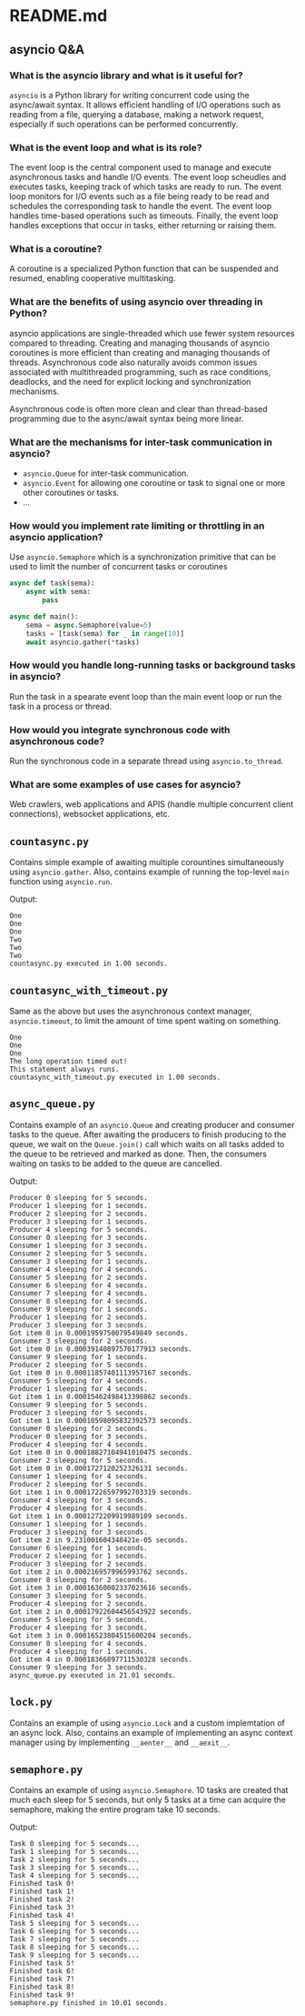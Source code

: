 # README.md

## asyncio Q&A

### What is the asyncio library and what is it useful for?
`asyncio` is a Python library for writing concurrent code using the async/await syntax. It allows efficient handling of I/O operations such as reading from a file, querying a database, making a network request, especially if such operations can be performed concurrently.

### What is the event loop and what is its role?
The event loop is the central component used to manage and execute asynchronous tasks and handle I/O events. The event loop scheudles and executes tasks, keeping track of which tasks are ready to run. The event loop monitors for I/O events such as a file being ready to be read and schedules the corresponding task to handle the event. The event loop handles time-based operations such as timeouts. Finally, the event loop handles exceptions that occur in tasks, either returning or raising them.

### What is a coroutine?
A coroutine is a specialized Python function that can be suspended and resumed, enabling cooperative multitasking.

### What are the benefits of using asyncio over threading in Python?
asyncio applications are single-threaded which use fewer system resources compared to threading. Creating and managing thousands of asyncio coroutines is more efficient than creating and managing thousands of threads. Asynchronous code also naturally avoids common issues associated with multithreaded programming, such as race conditions, deadlocks, and the need for explicit locking and synchronization mechanisms.

Asynchronous code is often more clean and clear than thread-based programming due to the async/await syntax being more linear.

### What are the mechanisms for inter-task communication in asyncio?
* `asyncio.Queue` for inter-task communication.
* `asyncio.Event` for allowing one coroutine or task to signal one or more other coroutines or tasks.
* ...

### How would you implement rate limiting or throttling in an asyncio application?
Use `asyncio.Semaphore` which is a synchronization primitive that can be used to limit the number of concurrent tasks or coroutines

```Python
async def task(sema):
    async with sema:
        pass

async def main():
    sema = async.Semaphore(value=5)
    tasks = [task(sema) for _ in range(10)]
    await asyncio.gather(*tasks)
```

### How would you handle long-running tasks or background tasks in asyncio?
Run the task in a spearate event loop than the main event loop or run the task in a process or thread.

### How would you integrate synchronous code with asynchronous code?
Run the synchronous code in a separate thread using `asyncio.to_thread`.

### What are some examples of use cases for asyncio?
Web crawlers, web applications and APIS (handle multiple concurrent client connections), websocket applications, etc.

## `countasync.py`
Contains simple example of awaiting multiple corountines simultaneously using `asyncio.gather`. Also, contains example of running the top-level `main` function using `asyncio.run`.

Output:
```
One
One
One
Two
Two
Two
countasync.py executed in 1.00 seconds.
```

## `countasync_with_timeout.py`
Same as the above but uses the asynchronous context manager, `asyncio.timeout`, to limit the amount of time spent waiting on something.

```
One
One
One
The long operation timed out!
This statement always runs.
countasync_with_timeout.py executed in 1.00 seconds.
```

## `async_queue.py`
Contains example of an `asyncio.Queue` and creating producer and consumer tasks to the queue. After awaiting the producers to finish producing to the queue, we wait on the `Queue.join()` call which waits on all tasks added to the queue to be retrieved and marked as done. Then, the consumers waiting on tasks to be added to the queue are cancelled.

Output:
```
Producer 0 sleeping for 5 seconds.
Producer 1 sleeping for 1 seconds.
Producer 2 sleeping for 2 seconds.
Producer 3 sleeping for 1 seconds.
Producer 4 sleeping for 5 seconds.
Consumer 0 sleeping for 3 seconds.
Consumer 1 sleeping for 3 seconds.
Consumer 2 sleeping for 5 seconds.
Consumer 3 sleeping for 1 seconds.
Consumer 4 sleeping for 4 seconds.
Consumer 5 sleeping for 2 seconds.
Consumer 6 sleeping for 4 seconds.
Consumer 7 sleeping for 4 seconds.
Consumer 8 sleeping for 4 seconds.
Consumer 9 sleeping for 1 seconds.
Producer 1 sleeping for 2 seconds.
Producer 3 sleeping for 3 seconds.
Got item 0 in 0.0001959750079549849 seconds.
Consumer 3 sleeping for 2 seconds.
Got item 0 in 0.00039140897570177913 seconds.
Consumer 9 sleeping for 1 seconds.
Producer 2 sleeping for 5 seconds.
Got item 0 in 0.00011857401113957167 seconds.
Consumer 5 sleeping for 4 seconds.
Producer 1 sleeping for 4 seconds.
Got item 1 in 0.00015462498413398862 seconds.
Consumer 9 sleeping for 5 seconds.
Producer 3 sleeping for 5 seconds.
Got item 1 in 0.00010598095832392573 seconds.
Consumer 0 sleeping for 2 seconds.
Producer 0 sleeping for 3 seconds.
Producer 4 sleeping for 4 seconds.
Got item 0 in 0.00018827104941010475 seconds.
Consumer 2 sleeping for 5 seconds.
Got item 0 in 0.0001727120252326131 seconds.
Consumer 1 sleeping for 4 seconds.
Producer 2 sleeping for 5 seconds.
Got item 1 in 0.00017226597992703319 seconds.
Consumer 4 sleeping for 3 seconds.
Producer 4 sleeping for 4 seconds.
Got item 1 in 0.0001272209919989109 seconds.
Consumer 1 sleeping for 1 seconds.
Producer 3 sleeping for 3 seconds.
Got item 2 in 9.231001604348421e-05 seconds.
Consumer 6 sleeping for 1 seconds.
Producer 2 sleeping for 1 seconds.
Producer 3 sleeping for 2 seconds.
Got item 2 in 0.0002169579965993762 seconds.
Consumer 8 sleeping for 2 seconds.
Got item 3 in 0.00016360002337023616 seconds.
Consumer 3 sleeping for 5 seconds.
Producer 4 sleeping for 2 seconds.
Got item 2 in 0.00017922604456543922 seconds.
Consumer 5 sleeping for 5 seconds.
Producer 4 sleeping for 3 seconds.
Got item 3 in 0.00016523804515600204 seconds.
Consumer 0 sleeping for 4 seconds.
Producer 4 sleeping for 1 seconds.
Got item 4 in 0.00018366897711530328 seconds.
Consumer 9 sleeping for 3 seconds.
async_queue.py executed in 21.01 seconds.
```

## `lock.py`
Contains an example of using `asyncio.Lock` and a custom implemtation of an async lock. Also, contains an example of implementing an async context manager using by implementing `__aenter__` and `__aexit__`.

## `semaphore.py`
Contains an example of using `asyncio.Semaphore`. 10 tasks are created that much each sleep for 5 seconds, but only 5 tasks at a time can acquire the semaphore, making the entire program take 10 seconds.

Output:
```
Task 0 sleeping for 5 seconds...
Task 1 sleeping for 5 seconds...
Task 2 sleeping for 5 seconds...
Task 3 sleeping for 5 seconds...
Task 4 sleeping for 5 seconds...
Finished task 0!
Finished task 1!
Finished task 2!
Finished task 3!
Finished task 4!
Task 5 sleeping for 5 seconds...
Task 6 sleeping for 5 seconds...
Task 7 sleeping for 5 seconds...
Task 8 sleeping for 5 seconds...
Task 9 sleeping for 5 seconds...
Finished task 5!
Finished task 6!
Finished task 7!
Finished task 8!
Finished task 9!
semaphore.py finished in 10.01 seconds.
```

